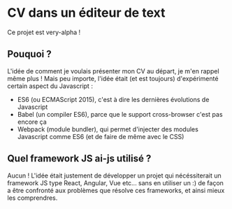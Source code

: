 
CV dans un éditeur de text
==========================

Ce projet est very-alpha !


Pouquoi ?
---------

L'idée de comment je voulais présenter mon CV au départ, je m'en rappel même plus ! Mais peu importe, l'idée était (et est toujours) d'expérimenté certain aspect du Javascript : 

* ES6 (ou ECMAScript 2015), c'est à dire les dernières évolutions de Javascript
* Babel (un compiler ES6), parce que le support cross-browser c'est pas encore ça
* Webpack (module bundler), qui permet d'injecter des modules Javascript comme ES6 (et de faire de même avec le CSS)


Quel framework JS ai-js utilisé ?
---------------------------------

Aucun ! L'idée était justement de développer un projet qui nécéssiterait un framework JS type React, Angular, Vue etc... sans en utiliser un :) de façon a être confronté aux problèmes que résolve ces frameworks, et ainsi mieux les comprendres. 